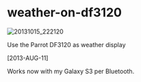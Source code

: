 weather-on-df3120
=================

![20131015_222120](https://f.cloud.github.com/assets/614954/1337715/8c054232-35da-11e3-87bb-da544eb289a8.jpg)

Use the Parrot DF3120 as weather display

[2013-AUG-11]

Works now with my Galaxy S3 per Bluetooth.
